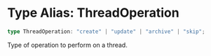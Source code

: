 # Type Alias: ThreadOperation

```ts
type ThreadOperation: "create" | "update" | "archive" | "skip";
```

Type of operation to perform on a thread.
